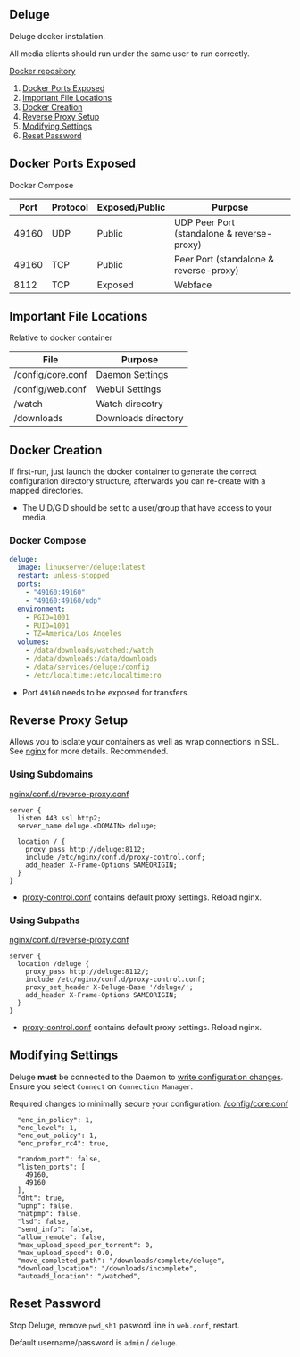 Deluge
------
Deluge docker instalation.

All media clients should run under the same user to run correctly.

[Docker repository][1]

1. [Docker Ports Exposed](#docker-ports-exposed)
1. [Important File Locations](#important-file-locations)
1. [Docker Creation](#docker-creation)
1. [Reverse Proxy Setup](#reverse-proxy-setup)
1. [Modifying Settings](#modifying-settings)
1. [Reset Password](#reset-password)

Docker Ports Exposed
--------------------
Docker Compose

| Port  | Protocol | Exposed/Public | Purpose                                    |
|-------|----------|----------------|--------------------------------------------|
| 49160 | UDP      | Public         | UDP Peer Port (standalone & reverse-proxy) |
| 49160 | TCP      | Public         | Peer Port (standalone & reverse-proxy)     |
| 8112  | TCP      | Exposed        | Webface                                    |

Important File Locations
------------------------
Relative to docker container

| File                  | Purpose             |
|-----------------------|---------------------|
| /config/core.conf     | Daemon Settings     |
| /config/web.conf      | WebUI Settings      |
| /watch                | Watch direcotry     |
| /downloads            | Downloads directory |

Docker Creation
---------------
If first-run, just launch the docker container to generate the correct
configuration directory structure, afterwards you can re-create with a mapped
directories.

* The UID/GID should be set to a user/group that have access to your media.

### Docker Compose
```yaml
deluge:
  image: linuxserver/deluge:latest
  restart: unless-stopped
  ports:
    - "49160:49160"
    - "49160:49160/udp"
  environment:
    - PGID=1001
    - PUID=1001
    - TZ=America/Los_Angeles
  volumes:
    - /data/downloads/watched:/watch
    - /data/downloads:/data/downloads
    - /data/services/deluge:/config
    - /etc/localtime:/etc/localtime:ro
```
* Port `49160` needs to be exposed for transfers.

Reverse Proxy Setup
-------------------
Allows you to isolate your containers as well as wrap connections in SSL. See
[nginx][ref2] for more details. Recommended.

### Using Subdomains
[nginx/conf.d/reverse-proxy.conf][2]
```nginx
server {
  listen 443 ssl http2;
  server_name deluge.<DOMAIN> deluge;

  location / {
    proxy_pass http://deluge:8112;
    include /etc/nginx/conf.d/proxy-control.conf;
    add_header X-Frame-Options SAMEORIGIN;
  }
}
```
* [proxy-control.conf][ref1] contains default proxy settings. Reload nginx.

### Using Subpaths
[nginx/conf.d/reverse-proxy.conf][3]
```nginx
server {
  location /deluge {
    proxy_pass http://deluge:8112/;
    include /etc/nginx/conf.d/proxy-control.conf;
    proxy_set_header X-Deluge-Base '/deluge/';
    add_header X-Frame-Options SAMEORIGIN;
  }
}
```
* [proxy-control.conf][ref1] contains default proxy settings. Reload nginx.

Modifying Settings
------------------
Deluge **must** be connected to the Daemon to [write configuration changes][2].
Ensure you select `Connect` on `Connection Manager`.

Required changes to minimally secure your configuration.
[/config/core.conf][3]
```vim
  "enc_in_policy": 1,
  "enc_level": 1,
  "enc_out_policy": 1,
  "enc_prefer_rc4": true,

  "random_port": false,
  "listen_ports": [
    49160,
    49160
  ],
  "dht": true,
  "upnp": false,
  "natpmp": false,
  "lsd": false,
  "send_info": false,
  "allow_remote": false,
  "max_upload_speed_per_torrent": 0,
  "max_upload_speed": 0.0,
  "move_completed_path": "/downloads/complete/deluge",
  "download_location": "/downloads/incomplete",
  "autoadd_location": "/watched",
```

Reset Password
--------------
Stop Deluge, remove `pwd_sh1` pasword line in `web.conf`, restart.

Default username/password is `admin` / `deluge`.

[1]: https://hub.docker.com/r/linuxserver/deluge/
[2]: https://forum.deluge-torrent.org/viewtopic.php?t=35117
[3]: https://dev.deluge-torrent.org/wiki/UserGuide/WebUI/ReverseProxy

[ref1]: ../nginx/proxy-control.conf
[ref2]: ../nginx/README.md